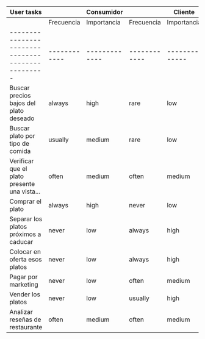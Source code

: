 | User tasks                                      || Consumidor                      || Cliente                         |
|-------------------|------------|-------------|------------|-------------|
|                  | Frecuencia | Importancia | Frecuencia | Importancia |
|-------------------------------------------------|------------|-------------|------------|-------------|
| Buscar precios bajos del plato deseado          | always     | high        | rare       | low         |
| Buscar plato por tipo de comida                 | usually    | medium      | rare       | low         |
| Verificar que el plato presente una vista...    | often      | medium      | often      | medium      |
| Comprar el plato                                | always     | high        | never      | low         |
| Separar los platos próximos a caducar           | never      | low         | always     | high        |
| Colocar en oferta esos platos                   | never      | low         | always     | high        |
| Pagar por marketing                             | never      | low         | often      | medium      |
| Vender los platos                               | never      | low         | usually    | high        |
| Analizar reseñas de restaurante                 | often      | medium      | often      | medium      |

